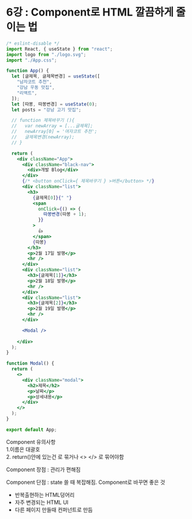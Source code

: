 # 6강 : Component로 HTML 깔끔하게 줄이는 법

```jsx
/* eslint-disable */
import React, { useState } from "react";
import logo from "./logo.svg";
import "./App.css";

function App() {
  let [글제목, 글제목변경] = useState([
    "남자코트 추천",
    "강남 우동 맛집",
    "리액트",
  ]);
  let [따봉, 따봉변경] = useState(0);
  let posts = "강남 고기 맛집";

  // function 제목바꾸기 (){
  //   var newArray = [...글제목];
  //   newArray[0] = '여자코트 추천';
  //   글제목변경(newArray);
  // }

  return (
    <div className="App">
      <div className="black-nav">
        <div>개발 Blog</div>
      </div>
      {/* <button onClick={ 제목바꾸기 } >버튼</button> */}
      <div className="list">
        <h3>
          {글제목[0]}{" "}
          <span
            onClick={() => {
              따봉변경(따봉 + 1);
            }}
          >
            👍
          </span>
          {따봉}
        </h3>
        <p>2월 17일 발행</p>
        <hr />
      </div>
      <div className="list">
        <h3>{글제목[1]}</h3>
        <p>2월 18일 발행</p>
        <hr />
      </div>
      <div className="list">
        <h3>{글제목[2]}</h3>
        <p>2월 19일 발행</p>
        <hr />
      </div>

      <Modal />
      
    </div>
  );
}

function Modal() {
  return (
    <>
      <div className="modal">
        <h2>제목</h2>
        <p>날짜</p>
        <p>상세내용</p>
      </div>
    </>
  );
}

export default App;

```



Component 유의사항   
1.이름은 대괄호  
2. return\(\)안에 있는건 로 묶거나 &lt;&gt; &lt;/&gt; 로 묶어야함

Component 장점 : 관리가 편해짐 

Component 단점 : state 쓸 때 복잡해짐. Component로 바꾸면 좋은 것

* 반복출현하는 HTML덩어리
* 자주 변경되는 HTML UI
* 다른 페이지 만들때 컨퍼넌트로 만듬

